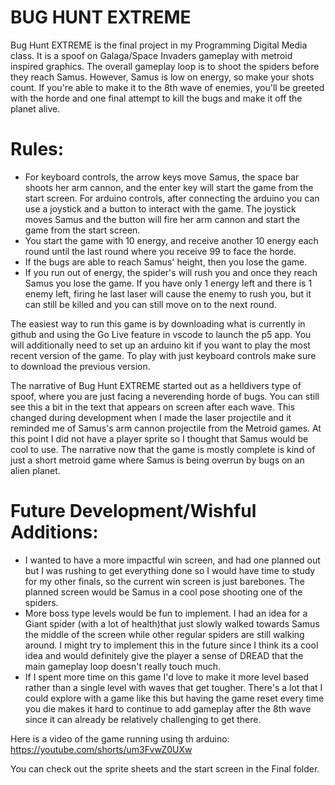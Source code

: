 # BUG HUNT EXTREME

Bug Hunt EXTREME is the final project in my Programming Digital Media class. It is a spoof on Galaga/Space Invaders gameplay with metroid inspired graphics. The overall gameplay loop is to shoot the spiders before they reach Samus. However, Samus is low on energy, so make your shots count. If you're able to make it to the 8th wave of enemies, you'll be greeted with the horde and one final attempt to kill the bugs and make it off the planet alive.

# Rules:

- For keyboard controls, the arrow keys move Samus, the space bar shoots her arm cannon, and the enter key will start the game from the start screen. For arduino controls, after connecting the arduino you can use a joystick and a button to interact with the game. The joystick moves Samus and the button will fire her arm cannon and start the game from the start screen.
- You start the game with 10 energy, and receive another 10 energy each round until the last round where you receive 99 to face the horde.
- If the bugs are able to reach Samus' height, then you lose the game.
- If you run out of energy, the spider's will rush you and once they reach Samus you lose the game. If you have only 1 energy left and there is 1 enemy left, firing he last laser will cause the enemy to rush you, but it can still be killed and you can still move on to the next round.

The easiest way to run this game is by downloading what is currently in github and using the Go Live feature in vscode to launch the p5 app. You will additionally need to set up an arduino kit if you want to play the most recent version of the game. To play with just keyboard controls make sure to download the previous version.

The narrative of Bug Hunt EXTREME started out as a helldivers type of spoof, where you are just facing a neverending horde of bugs. You can still see this a bit in the text that appears on screen after each wave. This changed during development when I made the laser projectile and it reminded me of Samus's arm cannon projectile from the Metroid games. At this point I did not have a player sprite so I thought that Samus would be cool to use. The narrative now that the game is mostly complete is kind of just a short metroid game where Samus is being overrun by bugs on an alien planet.

# Future Development/Wishful Additions:

- I wanted to have a more impactful win screen, and had one planned out but I was rushing to get everything done so I would have time to study for my other finals, so the current win screen is just barebones. The planned screen would be Samus in a cool pose shooting one of the spiders.
- More boss type levels would be fun to implement. I had an idea for a Giant spider (with a lot of health)that just slowly walked towards Samus the middle of the screen while other regular spiders are still walking around. I might try to implement this in the future since I think its a cool idea and would definitely give the player a sense of DREAD that the main gameplay loop doesn't really touch much.
- If I spent more time on this game I'd love to make it more level based rather than a single level with waves that get tougher. There's a lot that I could explore with a game like this but having the game reset every time you die makes it hard to continue to add gameplay after the 8th wave since it can already be relatively challenging to get there.

Here is a video of the game running using th arduino: https://youtube.com/shorts/um3FvwZ0UXw

You can check out the sprite sheets and the start screen in the Final folder.
